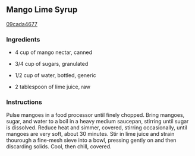 ## Mango Lime Syrup

[09cada4677](http://www.epicurious.com/recipes/food/views/mango-lime-syrup-238966)

### Ingredients

 - 4 cup of mango nectar, canned

 - 3/4 cup of sugars, granulated

 - 1/2 cup of water, bottled, generic

 - 2 tablespoon of lime juice, raw

### Instructions

Pulse mangoes in a food processor until finely chopped. Bring mangoes, sugar, and water to a boil in a heavy medium saucepan, stirring until sugar is dissolved. Reduce heat and simmer, covered, stirring occasionally, until mangoes are very soft, about 30 minutes. Stir in lime juice and strain thourough a fine-mesh sieve into a bowl, pressing gently on and then discarding solids. Cool, then chill, covered.